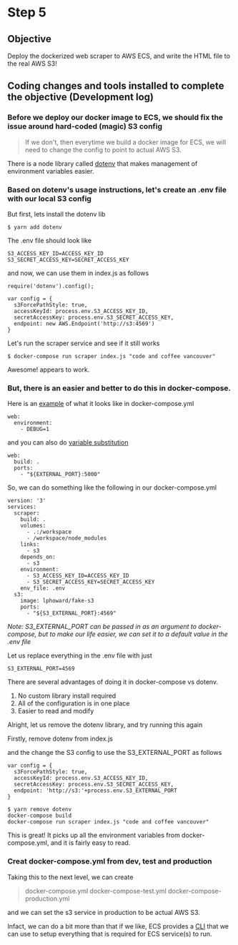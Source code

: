 # Step 5

## Objective
Deploy the dockerized web scraper to AWS ECS, and write the HTML file to the real AWS S3!

## Coding changes and tools installed to complete the objective (Development log)

### Before we deploy our docker image to ECS, we should fix the issue around hard-coded (magic) S3 config

> If we don't, then everytime we build a docker image for ECS, we will need to change the config to point to actual AWS S3.

There is a node library called [dotenv](https://www.npmjs.com/package/dotenv) that makes management of environment variables easier.

### Based on dotenv's usage instructions, let's create an .env file with our local S3 config

But first, lets install the dotenv lib

```$ yarn add dotenv```

The .env file should look like

```
S3_ACCESS_KEY_ID=ACCESS_KEY_ID
S3_SECRET_ACCESS_KEY=SECRET_ACCESS_KEY
```

and now, we can use them in index.js as follows

```
require('dotenv').config();

var config = {
  s3ForcePathStyle: true,
  accessKeyId: process.env.S3_ACCESS_KEY_ID,
  secretAccessKey: process.env.S3_SECRET_ACCESS_KEY,
  endpoint: new AWS.Endpoint('http://s3:4569')
}
```

Let's run the scraper service and see if it still works

```$ docker-compose run scraper index.js "code and coffee vancouver"```

Awesome! appears to work.

### But, there is an easier and better to do this in docker-compose.

Here is an [example](https://docs.docker.com/compose/environment-variables/#setting-environment-variables-in-containers) of what it looks like in docker-compose.yml

```
web:
  environment:
    - DEBUG=1
```

and you can also do [variable substitution](https://docs.docker.com/compose/compose-file/#variable-substitution)

```
web:
  build: .
  ports:
    - "${EXTERNAL_PORT}:5000"
```

So, we can do something like the following in our docker-compose.yml

```
version: '3'
services:
  scraper:
    build: .
    volumes:
      - .:/workspace
      - /workspace/node_modules
    links:
      - s3
    depends_on:
      - s3
    environment:
      - S3_ACCESS_KEY_ID=ACCESS_KEY_ID
      - S3_SECRET_ACCESS_KEY=SECRET_ACCESS_KEY
    env_file: .env
  s3:
    image: lphoward/fake-s3
    ports:
      - "${S3_EXTERNAL_PORT}:4569"
```

*Note: S3_EXTERNAL_PORT can be passed in as an argument to docker-compose, but to make our life easier, we can set it to a default value in the .env file*

Let us replace everything in the .env file with just

```
S3_EXTERNAL_PORT=4569
```

There are several advantages of doing it in docker-compose vs dotenv.

1. No custom library install required
2. All of the configuration is in one place
3. Easier to read and modify

Alright, let us remove the dotenv library, and try running this again

Firstly, remove dotenv from index.js 

and the change the S3 config to use the S3_EXTERNAL_PORT as follows

```
var config = {
  s3ForcePathStyle: true,
  accessKeyId: process.env.S3_ACCESS_KEY_ID,
  secretAccessKey: process.env.S3_SECRET_ACCESS_KEY,
  endpoint: 'http://s3:'+process.env.S3_EXTERNAL_PORT
}
```

```
$ yarn remove dotenv
docker-compose build
docker-compose run scraper index.js "code and coffee vancouver"
```

This is great! It picks up all the environment variables from docker-compose.yml, and it is fairly easy to read.

### Creat docker-compose.yml from dev, test and production

Taking this to the next level, we can create

> docker-compose.yml
docker-compose-test.yml
docker-compose-production.yml

and we can set the s3 service in production to be actual AWS S3.

Infact, we can do a bit more than that if we like, ECS provides a [CLI](http://docs.aws.amazon.com/AmazonECS/latest/developerguide/cmd-ecs-cli-compose.html) that we can use to setup everything that is required for ECS service(s) to run.
